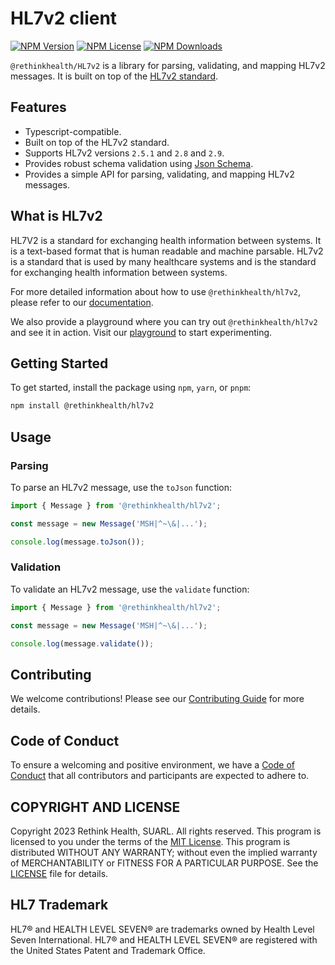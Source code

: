 HL7v2 client
=============

[![NPM Version](https://img.shields.io/npm/v/%40rethinkhealth%2Fhl7v2?style=flat)]() [![NPM License](https://img.shields.io/npm/l/all-contributors.svg?style=flat)](https://github.com/rethinkhealth/hl7v2/blob/main/LICENSE) [![NPM Downloads](https://img.shields.io/npm/dt/%40rethinkhealth/hl7v2?style=flat)]()

`@rethinkhealth/HL7v2` is a library for parsing, validating, and mapping HL7v2 messages. It is built on top of the [HL7v2 standard](https://www.hl7.org/implement/standards/product_section.cfm?section=13).

## Features

- Typescript-compatible.
- Built on top of the HL7v2 standard.
- Supports HL7v2 versions `2.5.1` and `2.8` and `2.9`.
- Provides robust schema validation using [Json Schema](https://json-schema.org/).
- Provides a simple API for parsing, validating, and mapping HL7v2 messages.

## What is HL7v2

HL7V2 is a standard for exchanging health information between systems. It is a text-based format that is human readable and machine parsable. HL7v2 is a standard that is used by many healthcare systems and is the standard for exchanging health information between systems.

For more detailed information about how to use `@rethinkhealth/hl7v2`, please refer to our [documentation](https://www.rethinkhealth.io/hl7v2/docs).

We also provide a playground where you can try out `@rethinkhealth/hl7v2` and see it in action. Visit our [playground](https://www.rethinkhealth.io/hl7v2/playground) to start experimenting.

## Getting Started

To get started, install the package using `npm`, `yarn`, or `pnpm`:

```bash
npm install @rethinkhealth/hl7v2
```

## Usage

### Parsing

To parse an HL7v2 message, use the `toJson` function:

```typescript
import { Message } from '@rethinkhealth/hl7v2';

const message = new Message('MSH|^~\&|...');

console.log(message.toJson());
```

### Validation

To validate an HL7v2 message, use the `validate` function:

```typescript
import { Message } from '@rethinkhealth/hl7v2';

const message = new Message('MSH|^~\&|...');

console.log(message.validate());
```

## Contributing

We welcome contributions! Please see our [Contributing Guide](CONTRIBUTING.md) for more details.

## Code of Conduct

To ensure a welcoming and positive environment, we have a [Code of Conduct](CODE_OF_CONDUCT.md) that all contributors and participants are expected to adhere to.

## COPYRIGHT AND LICENSE

Copyright 2023 Rethink Health, SUARL. All rights reserved. This program is licensed to you under the terms of the [MIT License](https://opensource.org/licenses/MIT). This program is distributed WITHOUT ANY WARRANTY; without even the implied warranty of MERCHANTABILITY or FITNESS FOR A PARTICULAR PURPOSE. See the [LICENSE](LICENSE) file for details.

## HL7 Trademark

HL7® and HEALTH LEVEL SEVEN® are trademarks owned by Health Level Seven International. HL7® and HEALTH LEVEL SEVEN® are registered with the United States Patent and Trademark Office.

